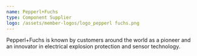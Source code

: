 ```yaml
---
name: Pepperl+Fuchs
type: Component Supplier
logo: /assets/member-logos/logo_pepperl fuchs.png
---
```

Pepperl+Fuchs is known by customers around the world as a pioneer and an innovator in electrical explosion protection and sensor technology.